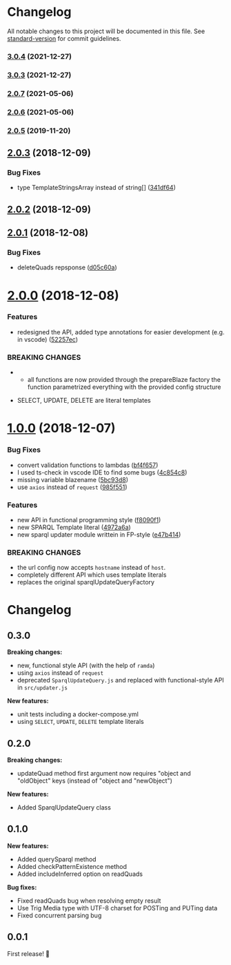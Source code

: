 # Changelog

All notable changes to this project will be documented in this file. See [standard-version](https://github.com/conventional-changelog/standard-version) for commit guidelines.

### [3.0.4](https://github.com/nelson-ai/blazegraph-js/compare/v3.0.3...v3.0.4) (2021-12-27)

### [3.0.3](https://github.com/nelson-ai/blazegraph-js/compare/v2.0.5...v3.0.3) (2021-12-27)

### [2.0.7](https://github.com/nelson-ai/blazegraph-js/compare/v2.0.4...v2.0.7) (2021-05-06)

### [2.0.6](https://github.com/nelson-ai/blazegraph-js/compare/v2.0.4...v2.0.6) (2021-05-06)

### [2.0.5](https://github.com/nelson-ai/blazegraph-js/compare/v2.0.4...v2.0.5) (2019-11-20)

<a name="2.0.3"></a>
## [2.0.3](https://github.com/nelson-ai/blazegraph-js/compare/v2.0.2...v2.0.3) (2018-12-09)


### Bug Fixes

* type TemplateStringsArray instead of string[] ([341df64](https://github.com/nelson-ai/blazegraph-js/commit/341df64))



<a name="2.0.2"></a>
## [2.0.2](https://github.com/nelson-ai/blazegraph-js/compare/v2.0.1...v2.0.2) (2018-12-09)



<a name="2.0.1"></a>
## [2.0.1](https://github.com/nelson-ai/blazegraph-js/compare/v2.0.0...v2.0.1) (2018-12-08)


### Bug Fixes

* deleteQuads repsponse ([d05c60a](https://github.com/nelson-ai/blazegraph-js/commit/d05c60a))



<a name="2.0.0"></a>
# [2.0.0](https://github.com/nelson-ai/blazegraph-js/compare/v1.0.0...v2.0.0) (2018-12-08)


### Features

* redesigned the API, added type annotations for easier development (e.g. in vscode) ([52257ec](https://github.com/nelson-ai/blazegraph-js/commit/52257ec))


### BREAKING CHANGES

* - all functions are now provided through the prepareBlaze factory
  the function parametrized everything with the provided config structure
- SELECT, UPDATE, DELETE are literal templates



<a name="1.0.0"></a>
# [1.0.0](https://github.com/nelson-ai/blazegraph-js/compare/v0.2.0...v1.0.0) (2018-12-07)


### Bug Fixes

* convert validation functions to lambdas ([bf4f657](https://github.com/nelson-ai/blazegraph-js/commit/bf4f657))
* I used ts-check in vscode IDE to find some bugs ([4c854c8](https://github.com/nelson-ai/blazegraph-js/commit/4c854c8))
* missing variable blazename ([5bc93d8](https://github.com/nelson-ai/blazegraph-js/commit/5bc93d8))
* use `axios` instead of `request` ([985f551](https://github.com/nelson-ai/blazegraph-js/commit/985f551))


### Features

* new API in functional programming style ([f8090f1](https://github.com/nelson-ai/blazegraph-js/commit/f8090f1))
* new SPARQL Template literal ([4972a6a](https://github.com/nelson-ai/blazegraph-js/commit/4972a6a))
* new sparql updater module writtein in FP-style ([e47b414](https://github.com/nelson-ai/blazegraph-js/commit/e47b414))


### BREAKING CHANGES

* the url config now accepts `hostname`
instead of `host`.
* completely different API which uses template literals
* replaces the original sparqlUpdateQueryFactory



# Changelog

## 0.3.0

**Breaking changes:**
- new, functional style API (with the help of `ramda`)
- using `axios` instead of `request`
- deprecated `SparqlUpdateQuery.js` and replaced with functional-style API in `src/updater.js`

**New features:**
- unit tests including a docker-compose.yml
- using `SELECT`, `UPDATE`, `DELETE` template literals

## 0.2.0

**Breaking changes:**
- updateQuad method first argument now requires "object and "oldObject" keys (instead of "object and "newObject")

**New features:**
- Added SparqlUpdateQuery class

## 0.1.0

**New features:**
- Added querySparql method
- Added checkPatternExistence method
- Added includeInferred option on readQuads

**Bug fixes:**
- Fixed readQuads bug when resolving empty result
- Use Trig Media type with UTF-8 charset for POSTing and PUTing data
- Fixed concurrent parsing bug

## 0.0.1

First release! :tada:
